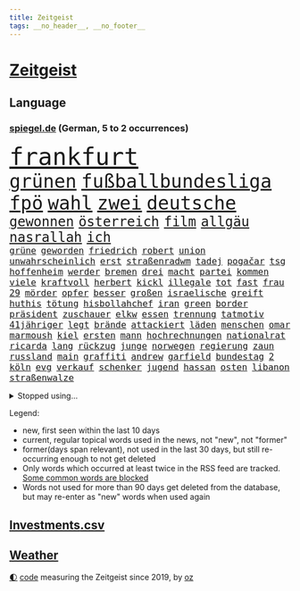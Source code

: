 ```yaml
---
title: Zeitgeist
tags: __no_header__, __no_footer__
---
```


# [Zeitgeist](https://oliz.io/zeitgeist/)

## Language

<h3><a href="https://www.spiegel.de" target="_blank">spiegel.de</a> (German, 5 to 2 occurrences)</h3>
<p style="font-family:monospace">
<span style="font-size:32pt"><a href="news_links.html#frankfurt" class="current">frankfurt</a></span>
<br>
<span style="font-size:25pt"><a href="news_links.html#grünen" class="current">grünen</a></span>
<span style="font-size:25pt"><a href="news_links.html#fußballbundesliga" class="current">fußballbundesliga</a></span>
<span style="font-size:25pt"><a href="news_links.html#fpö" class="current">fpö</a></span>
<span style="font-size:25pt"><a href="news_links.html#wahl" class="current">wahl</a></span>
<span style="font-size:25pt"><a href="news_links.html#zwei" class="current">zwei</a></span>
<span style="font-size:25pt"><a href="news_links.html#deutsche" class="current">deutsche</a></span>
<br>
<span style="font-size:18pt"><a href="news_links.html#gewonnen" class="current">gewonnen</a></span>
<span style="font-size:18pt"><a href="news_links.html#österreich" class="current">österreich</a></span>
<span style="font-size:18pt"><a href="news_links.html#film" class="current">film</a></span>
<span style="font-size:18pt"><a href="news_links.html#allgäu" class="current">allgäu</a></span>
<span style="font-size:18pt"><a href="news_links.html#nasrallah" class="new">nasrallah</a></span>
<span style="font-size:18pt"><a href="news_links.html#ich" class="current">ich</a></span>
<br>
<span style="font-size:12pt"><a href="news_links.html#grüne" class="current">grüne</a></span>
<span style="font-size:12pt"><a href="news_links.html#geworden" class="current">geworden</a></span>
<span style="font-size:12pt"><a href="news_links.html#friedrich" class="current">friedrich</a></span>
<span style="font-size:12pt"><a href="news_links.html#robert" class="current">robert</a></span>
<span style="font-size:12pt"><a href="news_links.html#union" class="current">union</a></span>
<span style="font-size:12pt"><a href="news_links.html#unwahrscheinlich" class="current">unwahrscheinlich</a></span>
<span style="font-size:12pt"><a href="news_links.html#erst" class="current">erst</a></span>
<span style="font-size:12pt"><a href="news_links.html#straßenradwm" class="new">straßenradwm</a></span>
<span style="font-size:12pt"><a href="news_links.html#tadej" class="current">tadej</a></span>
<span style="font-size:12pt"><a href="news_links.html#pogačar" class="current">pogačar</a></span>
<span style="font-size:12pt"><a href="news_links.html#tsg" class="new">tsg</a></span>
<span style="font-size:12pt"><a href="news_links.html#hoffenheim" class="current">hoffenheim</a></span>
<span style="font-size:12pt"><a href="news_links.html#werder" class="current">werder</a></span>
<span style="font-size:12pt"><a href="news_links.html#bremen" class="current">bremen</a></span>
<span style="font-size:12pt"><a href="news_links.html#drei" class="current">drei</a></span>
<span style="font-size:12pt"><a href="news_links.html#macht" class="current">macht</a></span>
<span style="font-size:12pt"><a href="news_links.html#partei" class="current">partei</a></span>
<span style="font-size:12pt"><a href="news_links.html#kommen" class="current">kommen</a></span>
<span style="font-size:12pt"><a href="news_links.html#viele" class="current">viele</a></span>
<span style="font-size:12pt"><a href="news_links.html#kraftvoll" class="current">kraftvoll</a></span>
<span style="font-size:12pt"><a href="news_links.html#herbert" class="current">herbert</a></span>
<span style="font-size:12pt"><a href="news_links.html#kickl" class="current">kickl</a></span>
<span style="font-size:12pt"><a href="news_links.html#illegale" class="current">illegale</a></span>
<span style="font-size:12pt"><a href="news_links.html#tot" class="current">tot</a></span>
<span style="font-size:12pt"><a href="news_links.html#fast" class="current">fast</a></span>
<span style="font-size:12pt"><a href="news_links.html#frau" class="current">frau</a></span>
<span style="font-size:12pt"><a href="news_links.html#29" class="current">29</a></span>
<span style="font-size:12pt"><a href="news_links.html#mörder" class="current">mörder</a></span>
<span style="font-size:12pt"><a href="news_links.html#opfer" class="current">opfer</a></span>
<span style="font-size:12pt"><a href="news_links.html#besser" class="current">besser</a></span>
<span style="font-size:12pt"><a href="news_links.html#großen" class="current">großen</a></span>
<span style="font-size:12pt"><a href="news_links.html#israelische" class="current">israelische</a></span>
<span style="font-size:12pt"><a href="news_links.html#greift" class="current">greift</a></span>
<span style="font-size:12pt"><a href="news_links.html#huthis" class="current">huthis</a></span>
<span style="font-size:12pt"><a href="news_links.html#tötung" class="current">tötung</a></span>
<span style="font-size:12pt"><a href="news_links.html#hisbollahchef" class="new">hisbollahchef</a></span>
<span style="font-size:12pt"><a href="news_links.html#iran" class="current">iran</a></span>
<span style="font-size:12pt"><a href="news_links.html#green" class="new">green</a></span>
<span style="font-size:12pt"><a href="news_links.html#border" class="current">border</a></span>
<span style="font-size:12pt"><a href="news_links.html#präsident" class="current">präsident</a></span>
<span style="font-size:12pt"><a href="news_links.html#zuschauer" class="current">zuschauer</a></span>
<span style="font-size:12pt"><a href="news_links.html#elkw" class="current">elkw</a></span>
<span style="font-size:12pt"><a href="news_links.html#essen" class="current">essen</a></span>
<span style="font-size:12pt"><a href="news_links.html#trennung" class="current">trennung</a></span>
<span style="font-size:12pt"><a href="news_links.html#tatmotiv" class="current">tatmotiv</a></span>
<span style="font-size:12pt"><a href="news_links.html#41jähriger" class="current">41jähriger</a></span>
<span style="font-size:12pt"><a href="news_links.html#legt" class="current">legt</a></span>
<span style="font-size:12pt"><a href="news_links.html#brände" class="current">brände</a></span>
<span style="font-size:12pt"><a href="news_links.html#attackiert" class="current">attackiert</a></span>
<span style="font-size:12pt"><a href="news_links.html#läden" class="current">läden</a></span>
<span style="font-size:12pt"><a href="news_links.html#menschen" class="current">menschen</a></span>
<span style="font-size:12pt"><a href="news_links.html#omar" class="current">omar</a></span>
<span style="font-size:12pt"><a href="news_links.html#marmoush" class="current">marmoush</a></span>
<span style="font-size:12pt"><a href="news_links.html#kiel" class="current">kiel</a></span>
<span style="font-size:12pt"><a href="news_links.html#ersten" class="current">ersten</a></span>
<span style="font-size:12pt"><a href="news_links.html#mann" class="current">mann</a></span>
<span style="font-size:12pt"><a href="news_links.html#hochrechnungen" class="current">hochrechnungen</a></span>
<span style="font-size:12pt"><a href="news_links.html#nationalrat" class="new">nationalrat</a></span>
<span style="font-size:12pt"><a href="news_links.html#ricarda" class="current">ricarda</a></span>
<span style="font-size:12pt"><a href="news_links.html#lang" class="current">lang</a></span>
<span style="font-size:12pt"><a href="news_links.html#rückzug" class="current">rückzug</a></span>
<span style="font-size:12pt"><a href="news_links.html#junge" class="current">junge</a></span>
<span style="font-size:12pt"><a href="news_links.html#norwegen" class="current">norwegen</a></span>
<span style="font-size:12pt"><a href="news_links.html#regierung" class="current">regierung</a></span>
<span style="font-size:12pt"><a href="news_links.html#zaun" class="current">zaun</a></span>
<span style="font-size:12pt"><a href="news_links.html#russland" class="current">russland</a></span>
<span style="font-size:12pt"><a href="news_links.html#main" class="current">main</a></span>
<span style="font-size:12pt"><a href="news_links.html#graffiti" class="current">graffiti</a></span>
<span style="font-size:12pt"><a href="news_links.html#andrew" class="current">andrew</a></span>
<span style="font-size:12pt"><a href="news_links.html#garfield" class="new">garfield</a></span>
<span style="font-size:12pt"><a href="news_links.html#bundestag" class="current">bundestag</a></span>
<span style="font-size:12pt"><a href="news_links.html#2" class="current">2</a></span>
<span style="font-size:12pt"><a href="news_links.html#köln" class="current">köln</a></span>
<span style="font-size:12pt"><a href="news_links.html#evg" class="current">evg</a></span>
<span style="font-size:12pt"><a href="news_links.html#verkauf" class="current">verkauf</a></span>
<span style="font-size:12pt"><a href="news_links.html#schenker" class="current">schenker</a></span>
<span style="font-size:12pt"><a href="news_links.html#jugend" class="current">jugend</a></span>
<span style="font-size:12pt"><a href="news_links.html#hassan" class="current">hassan</a></span>
<span style="font-size:12pt"><a href="news_links.html#osten" class="current">osten</a></span>
<span style="font-size:12pt"><a href="news_links.html#libanon" class="current">libanon</a></span>
<span style="font-size:12pt"><a href="news_links.html#straßenwalze" class="new">straßenwalze</a></span>
</p>
<details>
<summary>Stopped using...</summary>
<p class="former" style="font-size:12pt">
bemüht(1439) flüchtlinge(1439) investoren(1438) tobt(1438) aufgefordert(1437) erscheinen(1437) geschäfte(1437) krankenhäuser(1437) verhängt(1437) zahlreichen(1437) coronakrise(1436) dinge(1436) erdoğan(1436) mordes(1436) schlechten(1436) planeten(1435) studierenden(1435) bildung(1434) energien(1434) entscheidungen(1434) himmel(1434) liste(1434) untersuchungen(1434) versteigert(1434) gemeldet(1433) unabhängige(1433) abgang(1432) carsten(1432) genannt(1432) saß(1432) strengere(1432) widerspricht(1432) überlebte(1432) arbeitgeber(1431) bloß(1431) entdecken(1431) prüfung(1431) schildert(1431) übersicht(1431) beamte(1430) journalisten(1430) stoßen(1430) studium(1430) verpflichtet(1430) beschwerden(1429) theater(1429) verschärfen(1429) vorschlag(1429) 2017(1428) 33(1428) geschickt(1428) mahnt(1428) uspräsidenten(1428) geburt(1427) geworfen(1427) halben(1427) künftigen(1427) ausbau(1426) dürften(1426) system(1426) jury(1425) tausenden(1425) teilnehmen(1425) west(1425) augsburg(1424) rand(1424) unterschiedlich(1424) mieter(1423) schwierigkeiten(1423) torhüter(1423) trennen(1423) begann(1422) entscheidenden(1422) manuel(1422) untersuchen(1422) abgehört(1421) drohungen(1420) ermittlern(1420) leitet(1420) ehe(1419) sinn(1419) geprägt(1418) mehrerer(1417) schottland(1417) anzeichen(1416) kevin(1416) kommende(1416) gewinn(1415) kontakte(1415) produkte(1415) schriftsteller(1415) visier(1415) deals(1414) warm(1412) außerhalb(1411) bezahlen(1411) spenden(1410) mecklenburgvorpommern(1407) whatsapp(1407) handel(1406) händler(1405) not(1405) schneider(1405) vorgelegt(1405) hilfen(1402) verkehr(1400) gewarnt(1397) koalitionspartner(1391) smartphones(1389) identität(1386) ära(1385) berichtete(1341) niederländer(1330) josef(1293) airline(1245) müll(1185) moderner(1108) verletzten(1106) irritiert(1093) entlasten(1087) magazin(1055) lieferungen(1048) betrüger(1044) fußballs(1029) airlines(1027) dutzenden(1018) finnland(1006) texte(1006) natürlich(1001) erschwert(993) kanzlers(988) gefechte(983) desto(974) heißen(949) emotionalen(946) verwaltung(937) transparenz(936) versagen(936) lücken(921) kriegsbeginn(905) besetzten(899) fox(888) ehrt(854) verzweiflung(842) japanische(834) kühnert(833) verhaftung(830) newsletter(814) 16jähriger(806) trans(801) extra(792) folgten(790) freispruch(780) toilette(778) subventionen(775) antony(774) drohnenangriff(772) ganzes(761) begrenzen(756) frühjahr(756) raten(756) 63(753) überreste(740) emissionen(723) vaters(721) versehen(706) knappe(704) männliche(704) staatsanwalt(703) großeinsatz(700) auszeichnung(699) verurteilten(690) fängt(681) parallel(679) verehrt(678) billigt(674) kampfjets(666) finanzaufsicht(665) gleise(664) testet(662) steigern(650) colorado(645) trauern(642) gestalten(640) berufseinstieg(637) opfers(637) madonna(635) tourismus(629) pokal(620) viertagewoche(619) boom(618) ansicht(617) leistungen(610) vermögen(601) miete(599) openai(597) jene(596) getragen(595) baden(591) bürokratie(591) neunzigerjahren(591) bremst(589) ausgerufen(588) eskalierte(587) dennis(583) jäger(582) verschleppt(582) zuckerberg(573) loswerden(570) alonso(567) unterbrechung(567) ausschluss(566) zogen(556) statistischen(551) rio(550) tragischen(549) protestaktion(545) dringen(537) parlamentswahlen(536) sommerspielen(535) umsetzen(534) arbeitskräfte(531) unterschiede(530) konkurrent(529) spiegeltalk(528) 800(522) dringt(522) kleinflugzeug(515) gewalttaten(514) härtere(511) schottischen(511) hoeneß(510) luxus(503) ost(503) horror(502) straßenverkehr(495) arabischen(493) seniorin(492) drogenhandel(485) fossile(479) vorgenommen(477) beckenbauer(467) objekte(467) henry(460) sizilien(459) indischer(454) zügen(450) quellen(444) basis(443) durchgreifen(442) lebend(442) 30jähriger(441) steve(439) heimem(435) dfbfrauen(427) diskriminierung(421) politikerinnen(420) heim(418) palästinensische(418) spdchef(418) perfide(417) brutaler(415) teuerste(414) froh(410) psyche(408) folter(406) albtraum(403) belohnt(403) tunnel(401) geprüft(398) abschieben(397) parlamentswahl(397) erschweren(395) ausscheiden(394) rasche(394) verschlechtert(393) debütant(392) ausnahmezustand(391) angefahren(388) dauerte(387) spanischer(386) xabi(386) tisch(384) kontrollverlust(377) sperrte(374) spdgeneralsekretär(364) block(363) rotes(358) aserbaidschan(356) bunt(356) harsche(354) noten(354) auftritte(353) dankbar(350) organisatoren(350) proben(350) eröffnung(348) eustaaten(348) strafgerichtshof(346) weinen(346) volle(345) teslachef(344) grenzregion(342) flüchtig(339) bahnsteig(336) ddr(334) gerechnet(332) nominierung(331) stimmte(331) tennisspieler(330) intern(329) lasst(328) wiedervereinigung(328) ratschläge(326) gazastreifens(325) hongkong(325) kundgebung(325) propalästinensische(325) hamasgeiseln(323) interne(319) schwaben(317) luxushotel(316) stadien(316) neonazis(314) bezahlkarte(311) recep(311) tayyip(311) beihilfe(310) herbe(310) belgischen(308) häftlinge(306) stille(305) eminem(304) anerkennen(303) 16jährigen(302) schwindet(302) wegfallen(302) friedlich(300) airports(297) fluggäste(296) signalisiert(296) ukrainehilfe(296) eigenem(294) kostenlos(294) zeitgemäß(294) copa(293) manch(293) tim(293) erlässt(291) getrunken(286) produzent(285) beteiligen(283) ostdeutschen(283) bedrängnis(282) verspätung(281) bernd(280) zerstritten(280) fach(277) chan(276) dr(276) exprofi(276) junis(276) verhelfen(276) vergleichsweise(273) raketenangriff(272) unruhen(271) 125(270) falls(270) vorfällen(269) flagge(266) riesigen(266) staatssekretär(265) fabrik(263) kragen(263) machtwechsel(262) ostdeutsche(261) 68(260) reparieren(259) interessieren(258) füllen(257) schimpft(257) verpflichten(250) abermals(249) normalerweise(248) spekulationen(248) carl(247) firmenchef(247) herber(247) besonderes(245) öffnete(245) hausbesitzer(243) zeitenwende(241) flugzeugs(239) halbinsel(239) katz(239) passagier(238) gesetzliche(237) hai(237) darsteller(234) klamotten(232) triebwerk(232) browser(230) gegenmaßnahmen(229) pünktlich(229) piloten(228) charlotte(227) begraben(225) haag(225) konkurrentin(225) strategisch(225) wüste(225) insolvente(224) entscheidender(223) gratuliert(222) reihenweise(220) sophie(220) finanzielle(219) spottet(219) ausüben(218) hitlergruß(218) jonas(217) landrat(215) riefen(215) leichnam(214) wald(213) schwein(212) unfair(212) angehoben(211) politikum(211) extremismus(210) albion(209) boateng(209) jérôme(209) sportlichen(208) jordan(207) gefälschter(206) verzögern(206) lebenswerk(205) geschichten(204) grünenchef(204) inhalt(204) umgekehrt(204) gefeuert(200) befragt(199) starkoch(199) oberhausen(198) bluttat(197) spitzen(196) verlässlicher(195) 17jähriger(194) reklamiert(194) schätzt(194) fußgänger(193) kostüm(193) virus(193) auszeit(191) einfuhr(190) handlungen(190) aktivitäten(189) rheinmetall(189) abwesenheit(188) dortmunds(187) gewitter(187) agenten(186) held(186) mitmachen(186) sprang(186) versöhnung(186) harrison(185) bulgarien(184) tasche(184) hochstapler(183) ringe(182) sorgerecht(182) andrang(180) bundesamtes(180) lizenz(179) mail(179) fehlern(178) internen(178) kaputt(178) küken(178) landeskriminalamt(177) schnellste(177) vertritt(177) einschränkung(176) pole(176) gates(175) vorlage(175) wahren(175) 18jährigen(172) altersvorsorge(172) montenegro(172) verachtung(171) westdeutschland(171) gleisbett(170) strafzölle(170) aktie(169) gesunde(169) vielfach(169) betonen(168) techkonzerne(168) akademische(167) kasia(167) lenhardt(167) wirklichkeit(167) 2003(166) kinohit(166) jansen(164) menschenrechtler(164) vegane(164) applaus(163) gruß(163) kibbuz(163) lasse(163) präsidentschaftskandidaten(163) integration(162) kretschmann(162) rekorde(162) vorschriften(162) attraktiv(161) massenprotesten(161) paket(158) riskante(158) wehrmacht(158) abrücken(157) mysteriöses(157) sammelklage(157) trikots(157) fußballers(156) lebenslanger(156) rüstungskonzern(156) stephanie(155) thc(155) vorgezogenen(155) unzulässig(154) wolke(154) mosel(153) baron(152) bewusstsein(152) blue(152) steine(152) tierreich(152) affären(151) boykottieren(151) wohngebiet(151) techniken(149) türen(149) 1974(148) gesenkt(148) jenny(148) podcastserie(148) rotterdam(146) abnehmen(145) haushalten(145) kirchen(145) süditalien(145) tu(145) angelegte(144) figuren(144) abonnenten(142) wahlkampfauftritt(142) bereut(141) kreativen(140) wirtschaftspolitik(140) brighton(139) wittert(139) töchtern(138) 68jährige(137) atomenergiebehörde(137) aufbau(137) regelung(137) serienmörder(137) nachnamen(136) messerangreifer(135) angeschlossen(134) aufgebrochen(134) geparktes(134) prämien(134) sprecher(134) ungewollt(134) zinswende(134) evakuieren(133) betrachtet(132) islam(132) fürchtete(131) stephen(131) vorgeht(131) afdlandrat(130) capri(130) erlebten(130) sesselmann(130) straftat(130) fix(129) sportwissenschaftler(129) verdichten(129) amtsträger(128) angeschlagenen(128) dänische(128) rafael(128) weibchen(128) denkwürdigen(127) hathaway(127) jubelten(127) lachs(127) engagierte(126) georgiens(126) steigert(126) unbekannt(126) verbessert(126) 28jährige(125) neunjährigen(125) knackt(124) 26000(123) impfstoffe(123) mix(123) bluthund(122) landsleute(122) packt(122) prinzip(122) begeisterung(121) beliebtesten(121) kooperieren(121) enkel(119) entgegenzusetzen(119) europäisches(119) me(119) schlacht(119) spanier(119) vodafone(119) mitgliedschaft(118) polizeiangaben(118) vermeidbar(118) auszubildende(117) europameister(117) mitgefühl(117) birgt(116) ego(116) mieser(116) schärferes(115) anliegen(114) enkelin(114) geteilt(114) stadtwerke(114) ehesten(113) reus(113) 39jährige(112) match(111) nacheinander(111) notorisch(111) wahlomat(111) juan(110) krankenhausreif(110) moderatorin(110) schumachers(110) wahlkämpfer(110) parteitagsrede(109) ausbreiten(108) bewertung(108) geprügelt(108) gewaltigen(107) haie(107) befragen(106) blake(106) lively(106) tinder(106) inszenieren(105) plädoyer(105) weicht(105) cooper(104) fossilen(104) zitiert(104) schulze(103) svenja(103) trainierte(103) verspätungen(103) einschlafen(102) giftigen(102) ifoumfrage(102) stich(102) tierischer(102) geldes(101) liiert(101) shitstorm(101) trashtv(101) alassad(100) münchens(100) dozenten(99) kanton(99) vergeltungsangriff(98) transfers(97) verwaltungsgericht(97) weltberühmt(97) weltbild(97) klimaneutral(96) sinwar(96) zugezogen(96) double(95) illusionen(95) gerichtsurteil(93) hinein(93) sicherheitsberater(93) dwd(92) kabeltv(92) kryptowährungen(92) unzufrieden(92) verbrauchern(92) autogramm(91) fett(91) fitness(91) heimgesucht(91) nervös(91) pcs(91) psychotherapie(91) rekordsumme(91) verhängnisvollen(91) belastend(90) doppelspitze(90) eingeschüchtert(90) existieren(90) haftantritt(90) heiterkeit(90) lauterbachs(90) lockert(90) millionenfach(90) politikers(90) bekanntwerden(89) faktor(89) hagelkörner(89) klassenkampf(89) núñez(89) oberbürgermeisters(89) alejandro(88) ask(88) blauen(88) getrennte(88) hut(88) lauern(88) linzer(88) marktplatz(88) nebulös(88) traurige(88) täuschung(88) verspielte(88) exfreundin(87) lautsprecher(87) mangelnder(87) mitentscheiden(87) mitschuld(87) spielberechtigung(87) kravitz(86) lügt(86) verheerender(86) wdr(86) exgeneral(85) hospitalschauspieler(85) verarbeiten(85) wactor(85) aufgeht(84) freiheitsstrafen(84) lobes(84) streifen(84) umsatz(84) verpflichtend(84) 28jähriger(83) 60jährige(83) datingapp(83) grenzwerte(83) mitmachaktionen(83) nostalgie(83) struktur(83) unterschrieb(83) zuerst(83) häusliche(82) rossmann(82) zuge(82) fehlanzeige(81) kremlnahe(81) obamas(81) stellenausschreibung(81) aufrufbar(80) bester(80) narendra(80) gesteuert(79) kräftige(79) revidierte(79) sanktionieren(79) tabuthema(79) tsv(79) waffenrecht(79) amazonserie(78) auferlegten(78) eingerichtet(78) herein(78) kletterte(78) abgelöst(77) autolobby(77) dingen(77) schätzung(77) unsicher(77) abholen(76) ausländerfeindliche(76) bitcoin(76) foodwatch(76) gesunkener(76) huscht(76) kalt(76) rivale(76) steckte(76) jemandem(75) tops(75) grob(74) mittendrin(74) nahostreise(74) saubere(74) schillerndsten(74) sprangen(74) 33jähriger(73) drinks(73) einziges(73) entkam(73) entwicklungsministerin(73) gekürzt(73) hogan(73) hulk(73) raue(73) weiterspielen(73) canyon(72) hilferufe(72) kennengelernt(72) mick(72) nuri(72) spitzengespräch(72) stach(72) steuerte(72) wärmewende(72) überprüfung(72) şahin(72) abzusichern(71) auszutricksen(71) flops(71) strategiewechsel(71) umstrittenem(71) verstörend(71) boba(70) fabian(70) hürzeler(70) ian(70) jagte(70) preisschild(70) santiago(70) steuerberater(70) unmögliche(70) halter(69) oh(69) vorrunde(69) westdeutsche(69) gesprächsstoff(68) small(68) arbeitstage(67) ex(67) fahrendem(67) fauci(67) kalender(67) kinderbuch(67) messenger(67) rücknahme(67) versteigerung(67) weiche(67) abwegiger(66) ausdrücklich(66) billion(66) formel1team(66) handynetz(66) lebe(66) paarung(66) scheinbar(66) steakhauserbin(66) antiterroreinsatz(65) ausreisepflichtigen(65) dieselbe(65) drehten(65) elblandrevolte(65) friseur(65) geschwiegen(65) kroatischen(65) reanimation(65) wütende(65) armutsgefährdung(64) bootsausflug(64) ertrunken(64) fahrerwertung(64) gefehlt(64) glaube(64) kirmes(64) lehrerzimmer(64) offenem(64) unermüdlich(64) 3500(63) erwarte(63) feiergesellschaft(63) kernkraftwerk(63) pilger(63) qualifying(63) autodach(62) bondgirl(62) csd(62) icezüge(62) kompetenzen(62) sir(62) zurückgebracht(62) angststörungen(61) dfbpräsident(61) erwiesen(61) geflohener(61) genügen(61) lindern(61) luxusjacht(61) neuendorf(61) outete(61) regelt(61) reiseziele(61) gewaltvorwürfe(60) griechischer(60) halt(60) lebensversicherung(60) milliardären(60) sonneberg(60) berkshire(59) biles(59) buffett(59) gezerrt(59) indiens(59) investmentfirma(59) löschte(59) paradox(59) schalten(59) simone(59) sturzflut(59) warren(59) armutsgefährdet(58) drogendelikte(58) weltpremiere(58) angekündigte(57) berufsgruppe(57) lacht(57) länderspiele(57) modus(57) rücktritte(57) swipen(57) abwegen(56) bargeldloses(56) bundesarbeitsgericht(56) entgehen(56) filiale(56) hunderter(56) jamaika(56) neudelhi(56) ostfriesland(56) privatleben(56) entpuppen(55) schwefeldioxid(55) zerstörten(55) comingout(54) gelähmt(54) kandidieren(54) parteitags(54) ökostrom(54) freiwilligen(53) glen(53) massenpanik(53) powell(53) rebellion(53) ilmenau(52) kalkül(52) passgenaue(52) phantom(52) schmecken(52) wohle(52) abschiebepläne(51) ausgewogene(51) kohlekraftwerk(51) milliardärs(51) reeves(51) spielberg(51) zuversicht(51) glücklicher(50) schwierigen(50) verfolgten(50) bswchefin(49) derart(49) erzeugen(49) kolumbianischen(49) passant(49) südamerikameisterschaft(49) wrestler(49) absurden(48) beinhalten(48) erntete(48) getränke(48) gewalttätig(48) schiene(48) turm(48) uruguayische(48) übersehen(48) brannten(47) diekmann(47) muhammad(47) notfalls(47) romance(47) ölbranche(47) 109(46) abwärtsspirale(46) biograf(46) hochsprung(46) schädigen(46) sorgfältig(46) sorte(46) 36jährige(45) konservativ(45) pascal(45) scharfschützen(45) stiller(45) ostbeauftragte(44) ostbeauftragter(44) umarmungen(44) ausgestellt(43) gass(43) teilweisen(43) winken(43) abgebogen(42) klaffen(42) minen(42) eindringen(41) gefängnisse(41) interessanter(41) austausch(40) bayernprofi(40) imageproblem(40) moderiert(40) morde(40) privatjets(40) regierungsbeteiligungen(40) schmutzig(40) vizekandidat(40) zukommt(40) angesteckt(39) ber(39) bond(39) doug(39) längeren(39) redete(39) zweck(39) eben(38) hauptstadtflughafen(38) längen(38) neidisch(38) ordnen(38) aussichtsturm(37) benutzen(37) keanu(37) klimafreundlich(37) milwaukee(37) rekordzeit(37) siedlungspolitik(37) charmanter(36) gentleman(36) nächstes(36) pitzke(36) siena(36) teamkollege(36) umweltorganisationen(36) verbraucherstimmung(36) zentrums(36) zuschuss(36) ansbach(35) assad(35) baschar(35) erwärmung(35) lehrt(35) losging(35) digitales(34) eindringliche(34) ernte(34) hüller(34) prix(34) täte(34) zwist(34) befeuern(33) bescheinigt(33) kühlschrank(33) orks(33) renommiertesten(33) 60jähriger(32) gigantisches(32) hey(32) personalwechsel(32) sportwelt(32) tenniswelt(32) verdoppeln(32) 1943(31) blauzungenkrankheit(31) debütalbum(31) geschwindigkeit(31) leistet(31) lüften(31) rennfahrer(31) rinder(31) rückschläge(31) valentina(31) vermeidet(31) vermeintlicher(31) 69(30) dschungel(30) menschlicher(30) triathlet(30) verstimmungen(30) bizarrer(29) irgendetwas(29) schutzstatus(29) siedler(29) ausbildungsplätze(28) gelegentlich(28) konzernchef(28) modekette(28) roadtrip(28) uswirtschaft(28) verbrennungsmotor(28) 800000(27) ampelkrise(27) durcheinander(27) lobeshymnen(27) verfängt(27) ehrlich(26) henrik(26) michelle(26) olympiasilber(26) politologin(26) rebell(26) schwede(26) spdaußenpolitiker(26) umfragewerte(26) vorschlägen(26) zeitreise(26) fuad(25) gelungenen(25) gendersternchen(25) härtesten(25) segelschiff(25) shukr(25) urteilt(25) weint(25) barsinghausen(24) einsatzwagen(24) erfunden(24) hamaschef(24) unterhaltsam(24) verabredet(24) verschwörung(24) zurückdrehen(24) halberstadt(23) pfleger(23) regimekritiker(23) ceo(22) fechten(22) lópez(22) mitbewohner(22) strömung(22) würdigte(22) eusanktionen(21) furchner(21) ifoinstituts(21) irmgard(21) konzentrationslager(21) kzsekretärin(21) nelles(21) oppositionspartei(21) stutthof(21) augenzeuge(20) belästigungen(20) felssturz(20) gecancelt(20) göteborg(20) kopfschmerzen(20) körpers(20) lohnsteigerungen(20) stabhochsprung(20) abrissarbeiten(19) aufgegeben(19) boeingmaschine(19) flugs(19) innenstädten(19) leonie(19) meldungen(19) terrors(19) unübersichtlich(19) einreichen(18) emhoff(18) evakuierte(18) gleichermaßen(18) hadern(18) löscharbeiten(18) sturmböe(18) verfassungsbeschwerde(18) vorgedrungen(18) würzburg(18) yahya(18) youtubekanal(18) betrunkene(17) charmante(17) kokainaffäre(17) sahen(17) unsicherheiten(17) danny(16) harris'(16) olympiagold(16) parteiführung(16) reallöhne(16) schuster(16) vizepräsidentschaftskandidaten(16) auswandern(15) diesjährige(15) flieht(15) geflohenen(15) liege(15) süchtig(15) waschen(15) absprung(14) kuh(14) stichelt(14) cora(13) ernüchtert(13) gelangt(13) gittern(13) ikea(13) lautstark(13) mandanten(13) bewusstlos(12) düfte(12) pointen(12) tobte(12) ajax(11) dürr(11) fdpfraktionschef(11) geschlechterdebatte(11) ukraineoffensive(11)
</p>
</details>
<p>Legend:
<ul>
<li><span class="new">new</span>, first seen within the last 10 days</li>
<li><span class="current">current</span>, regular topical words used in the news, not "new", not "former"</li>
<li><span class="former">former(days span relevant)</span>, not used in the last 30 days, but still re-occurring enough to not get deleted</li>
<li>Only words which occurred at least twice in the RSS feed are tracked. <a href="language/filters.py">Some common words are blocked</a></li>
<li>Words not used for more than 90 days get deleted from the database, but may re-enter as "new" words when used again</li>
</ul>
</p>

## [Investments](investments.html)[.csv](investments.csv)

## [Weather](weather.html)

<footer>
<a href="javascript:toggleTheme()" class="nav">🌓</a>
<a href="https://github.com/ooz/zeitgeist">code</a> measuring the Zeitgeist since 2019, by <a href="https://oliz.io">oz</a>
</footer>
